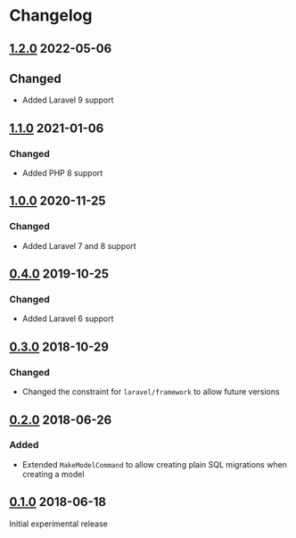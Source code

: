 # Changelog

## [1.2.0](https://github.com/pmatseykanets/laravel-sql-migrations/releases/tag/v1.2.0) 2022-05-06

## Changed

- Added Laravel 9 support

## [1.1.0](https://github.com/pmatseykanets/laravel-sql-migrations/releases/tag/v1.1.0) 2021-01-06

### Changed

- Added PHP 8 support

## [1.0.0](https://github.com/pmatseykanets/laravel-sql-migrations/releases/tag/v1.0.0) 2020-11-25

### Changed

- Added Laravel 7 and 8 support

## [0.4.0](https://github.com/pmatseykanets/laravel-sql-migrations/releases/tag/v0.4.0) 2019-10-25

### Changed

- Added Laravel 6 support

## [0.3.0](https://github.com/pmatseykanets/laravel-sql-migrations/releases/tag/v0.3.0) 2018-10-29

### Changed

- Changed the constraint for `laravel/framework` to allow future versions

## [0.2.0](https://github.com/pmatseykanets/laravel-sql-migrations/releases/tag/v0.2.0) 2018-06-26

### Added

- Extended `MakeModelCommand` to allow creating plain SQL migrations when creating a model

## [0.1.0](https://github.com/pmatseykanets/laravel-sql-migrations/releases/tag/v0.1.0) 2018-06-18

Initial experimental release
